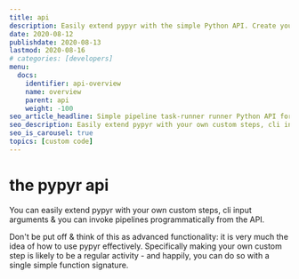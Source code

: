 ```yaml
---
title: api
description: Easily extend pypyr with the simple Python API. Create your own steps and context argument parsers. Call pypyr programmatically from your own code.
date: 2020-08-12
publishdate: 2020-08-13
lastmod: 2020-08-16
# categories: [developers]
menu:
  docs:
    identifier: api-overview
    name: overview
    parent: api
    weight: -100
seo_article_headline: Simple pipeline task-runner runner Python API for workflow automation.
seo_description: Easily extend pypyr with your own custom steps, cli input arguments & invoke pipelines programmatically from the API.
seo_is_carousel: true
topics: [custom code]
---
```

# the pypyr api
You can easily extend pypyr with your own custom steps, cli input arguments & 
you can invoke pipelines programmatically from the API.

Don't be put off & think of this as advanced functionality: it is very much 
the idea of how to use pypyr effectively. Specifically making your own custom
step is likely to be a regular activity - and happily, you can do so with a 
single simple function signature.
